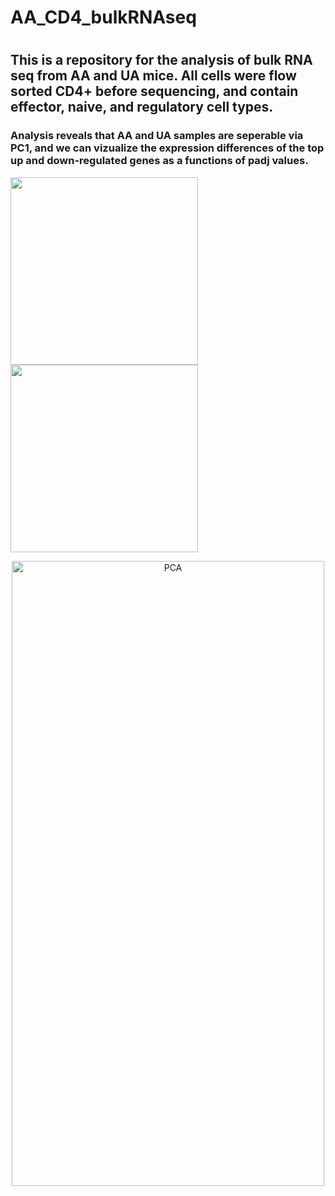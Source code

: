 # AA_CD4_bulkRNAseq
#
## This is a repository for the analysis of bulk RNA seq from AA and UA mice. All cells were flow sorted CD4+ before sequencing, and contain  effector, naive, and regulatory cell types.

### Analysis reveals that AA and UA samples are seperable via PC1, and we can vizualize the expression differences of the top up and down-regulated genes as a functions of padj values.

<p float="left">
  <img src="https://github.com/ryanreis333/AA_CD4_bulkRNAseq/assets/16333059/0c0ef55d-e87c-46d5-b178-683401f51b8b" width="300" />
  <img src="https://github.com/ryanreis333/AA_CD4_bulkRNAseq/assets/16333059/30759f7a-393b-4b8f-b5be-a6dec5fed245" width="300" />
</p>

<p align="center">
  <img src="https://github.com/ryanreis333/AA_CD4_bulkRNAseq/assets/16333059/8e5751cb-5c4f-43cf-af92-f81d8cca5331" alt="PCA" width="500" height="1000">
</p>

